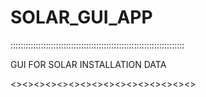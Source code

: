 # SOLAR_GUI_APP
:::::::::::::::::::::::::::::::::::::::::::::::::::::::::::::::::::::

GUI FOR SOLAR INSTALLATION DATA

<><><><><><><><><><><><><><><><>
